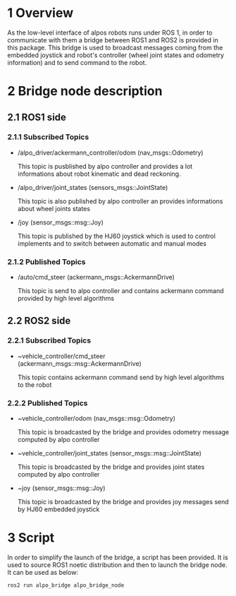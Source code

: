 # 1 Overview #

As the low-level interface of alpos robots runs under ROS 1, in order to communicate with them a bridge between ROS1 and ROS2 is provided in this package. This bridge is used to broadcast messages coming from the embedded joystick and robot's controller (wheel joint states and odometry information) and to send command to the robot.

# 2 Bridge node description

## 2.1 ROS1 side ##

### 2.1.1 Subscribed Topics ###

- /alpo_driver/ackermann_controller/odom (nav_msgs::Odometry)

  This topic is pusblished by alpo controller and provides a lot informations about robot kinematic and dead reckoning.

- /alpo_driver/joint_states (sensors_msgs::JointState)

  This topic is also published by alpo controller an provides informations about wheel joints states

- /joy (sensor_msgs::msg::Joy)

  This topic is published by the HJ60 joystick which is used to control implements and to switch between automatic and manual modes 

### 2.1.2 Published Topics ###

- /auto/cmd_steer (ackermann_msgs::AckermannDrive)

  This topic is send to alpo controller and contains ackermann command provided by high level algorithms

## 2.2 ROS2 side ##

### 2.2.1 Subscribed Topics ###

- ~vehicle_controller/cmd_steer (ackermann_msgs::msg::AckermannDrive)

  This topic contains ackermann command send by high level algorithms to the robot  

### 2.2.2 Published Topics ###

- ~vehicle_controller/odom (nav_msgs::msg::Odometry)

  This topic is broadcasted by the bridge and provides odometry message computed by alpo controller 

- ~vehicle_controller/joint_states (sensor_msgs::msg::JointState)

  This topic is broadcasted by the bridge and provides joint states computed by alpo controller 

- ~joy (sensor_msgs::msg::Joy)

  This topic is broadcasted by the bridge and provides joy messages send by HJ60 embedded joystick 


# 3 Script #

In order to simplify the launch of the bridge, a script has been provided. It is used to source ROS1 noetic distribution and then to launch the bridge node. It can be used as below:

    ros2 run alpo_bridge alpo_bridge_node
